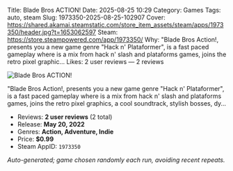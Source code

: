 Title: Blade Bros ACTION!
Date: 2025-08-25 10:29
Category: Games
Tags: auto, steam
Slug: 1973350-2025-08-25-102907
Cover: https://shared.akamai.steamstatic.com/store_item_assets/steam/apps/1973350/header.jpg?t=1653062597
Steam: https://store.steampowered.com/app/1973350/
Why: &quot;Blade Bros Action!, presents you a new game genre &quot;Hack n' Plataformer&quot;, is a fast paced gameplay where is a mix from hack n' slash and plataforms games, joins the retro pixel graphic…
Likes: 2 user reviews — 2 reviews

![Blade Bros ACTION!](https://shared.akamai.steamstatic.com/store_item_assets/steam/apps/1973350/header.jpg?t=1653062597)

&quot;Blade Bros Action!, presents you a new game genre &quot;Hack n' Plataformer&quot;, is a fast paced gameplay where is a mix from hack n' slash and plataforms games, joins the retro pixel graphics, a cool soundtrack, stylish bosses, dy…

- Reviews: **2 user reviews** (2 total)
- Release: **May 20, 2022**
- Genres: **Action, Adventure, Indie**
- Price: **$0.99**
- Steam AppID: `1973350`

*Auto-generated; game chosen randomly each run, avoiding recent repeats.*
